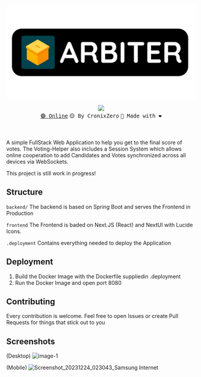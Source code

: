 <p align="center"><img align="center" width="512" src="./.public/Arbiter-Banner.png"/></p>
<p align="center">
  <img src="https://skillicons.dev/icons?i=nextjs,react,ts,tailwindcss,java,spring,docker" />
  <br/>
  <a href="https://votes.mikka.systems"><kbd>🟢 Online</kbd></a> <a><kbd>🟡 By CronixZero</kbd></a> <a><kbd>🔴 Made with ❤️</kbd></a>
</p>
<br/><br/>
A simple FullStack Web Application to help you get to the final score of votes.
The Voting-Helper also includes a Session System which allows online cooperation to add Candidates and Votes synchronized across all devices via WebSockets.

This project is still work in progress!

## Structure

`backend/`
The backend is based on Spring Boot and serves the Frontend in Production

`frontend`
The Frontend is baded on Next.JS (React) and NextUI with Lucide Icons. 

`.deployment`
Contains everything needed to deploy the Application

## Deployment
1. Build the Docker Image with the Dockerfile suppliedin .deployment
2. Run the Docker Image and open port 8080

## Contributing
Every contribution is welcome. Feel free to open Issues or create Pull Requests for things that stick out to you

## Screenshots
(Desktop)
![image-1](https://github.com/CronixZero/voting-helper/assets/47929140/b43f4e80-c13c-4a35-949a-44f19d0ba47e)

(Mobile)
![Screenshot_20231224_023043_Samsung Internet](https://github.com/CronixZero/voting-helper/assets/47929140/c91282cc-5878-44a3-9e0c-a4cb62d70891)

